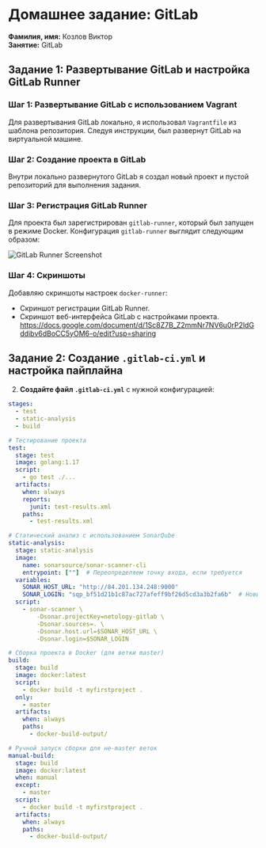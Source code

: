 # Домашнее задание: GitLab

**Фамилия, имя:** Козлов Виктор  
**Занятие:** GitLab  

## Задание 1: Развертывание GitLab и настройка GitLab Runner

### Шаг 1: Развертывание GitLab с использованием Vagrant
Для развертывания GitLab локально, я использовал `Vagrantfile` из шаблона репозитория. Следуя инструкции, был развернут GitLab на виртуальной машине.

### Шаг 2: Создание проекта в GitLab
Внутри локально развернутого GitLab я создал новый проект и пустой репозиторий для выполнения задания.

### Шаг 3: Регистрация GitLab Runner
Для проекта был зарегистрирован `gitlab-runner`, который был запущен в режиме Docker. Конфигурация `gitlab-runner` выглядит следующим образом:

![GitLab Runner Screenshot](ссылка_на_скриншот_с_настройками_runner)

### Шаг 4: Скриншоты
Добавляю скриншоты настроек `docker-runner`:

- Скриншот регистрации GitLab Runner.
- Скриншот веб-интерфейса GitLab с настройками проекта.
https://docs.google.com/document/d/1Sc8Z7B_Z2mmNr7NV6u0rP2ldGddibv6dBoCC5yOM6-o/edit?usp=sharing

## Задание 2: Создание `.gitlab-ci.yml` и настройка пайплайна


2. **Создайте файл `.gitlab-ci.yml`** с нужной конфигурацией:

```yaml
stages:
  - test
  - static-analysis
  - build

# Тестирование проекта
test:
  stage: test
  image: golang:1.17
  script:
    - go test ./...
  artifacts:
    when: always
    reports:
      junit: test-results.xml
    paths:
      - test-results.xml

# Статический анализ с использованием SonarQube
static-analysis:
  stage: static-analysis
  image:
    name: sonarsource/sonar-scanner-cli
    entrypoint: [""]  # Переопределяем точку входа, если требуется
  variables:
    SONAR_HOST_URL: "http://84.201.134.248:9000"
    SONAR_LOGIN: "sqp_bf51d21b1c87ac727afeff9bf26d5cd3a3b2fa6b"  # Новый токен
  script:
    - sonar-scanner \
        -Dsonar.projectKey=netology-gitlab \
        -Dsonar.sources=. \
        -Dsonar.host.url=$SONAR_HOST_URL \
        -Dsonar.login=$SONAR_LOGIN

# Сборка проекта в Docker (для ветки master)
build:
  stage: build
  image: docker:latest
  script:
    - docker build -t myfirstproject .
  only:
    - master
  artifacts:
    when: always
    paths:
      - docker-build-output/

# Ручной запуск сборки для не-master веток
manual-build:
  stage: build
  image: docker:latest
  when: manual
  except:
    - master
  script:
    - docker build -t myfirstproject .
  artifacts:
    when: always
    paths:
      - docker-build-output/
